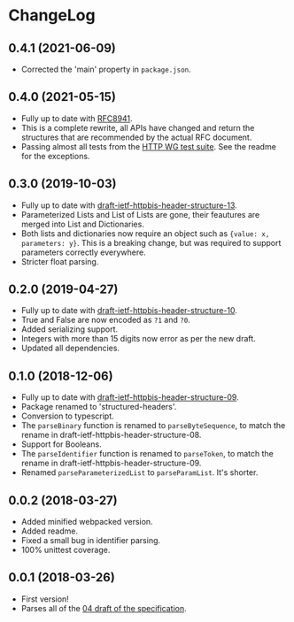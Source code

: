 ChangeLog
=========

0.4.1 (2021-06-09)
------------------

* Corrected the 'main' property in `package.json`.


0.4.0 (2021-05-15)
------------------

* Fully up to date with [RFC8941][5].
* This is a complete rewrite, all APIs have changed and return the structures
  that are recommended by the actual RFC document.
* Passing almost all tests from the [HTTP WG test suite][6]. See the readme
  for the exceptions.


0.3.0 (2019-10-03)
------------------

* Fully up to date with [draft-ietf-httpbis-header-structure-13][4].
* Parameterized Lists and List of Lists are gone, their feautures are merged
  into List and Dictionaries.
* Both lists and dictionaries now require an object such as
  `{value: x, parameters: y}`. This is a breaking change, but was required to
  support parameters correctly everywhere.
* Stricter float parsing.


0.2.0 (2019-04-27)
------------------

* Fully up to date with [draft-ietf-httpbis-header-structure-10][3].
* True and False are now encoded as `?1` and `?0`.
* Added serializing support.
* Integers with more than 15 digits now error as per the new draft.
* Updated all dependencies.


0.1.0 (2018-12-06)
------------------

* Fully up to date with [draft-ietf-httpbis-header-structure-09][2].
* Package renamed to 'structured-headers'.
* Conversion to typescript.
* The `parseBinary` function is renamed to `parseByteSequence`, to match the
  rename in draft-ietf-httpbis-header-structure-08.
* Support for Booleans.
* The `parseIdentifier` function is renamed to `parseToken`, to match the
  rename in draft-ietf-httpbis-header-structure-09.
* Renamed `parseParameterizedList` to `parseParamList`. It's shorter.

0.0.2 (2018-03-27)
------------------

* Added minified webpacked version.
* Added readme.
* Fixed a small bug in identifier parsing.
* 100% unittest coverage.

0.0.1 (2018-03-26)
------------------

* First version!
* Parses all of the [04 draft of the specification][1].

[1]: https://tools.ietf.org/html/draft-ietf-httpbis-header-structure-04
[2]: https://tools.ietf.org/html/draft-ietf-httpbis-header-structure-09
[3]: https://tools.ietf.org/html/draft-ietf-httpbis-header-structure-10
[4]: https://tools.ietf.org/html/draft-ietf-httpbis-header-structure-13
[5]: https://datatracker.ietf.org/doc/html/rfc8941
[6]: https://github.com/httpwg/structured-field-tests
